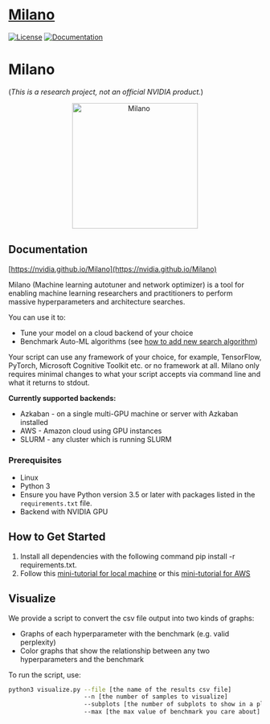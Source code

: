 # [Milano](https://github.com/NVIDIA/Milano)

[![License](https://img.shields.io/badge/License-Apache%202.0-brightgreen.svg)](https://opensource.org/licenses/Apache-2.0)
[![Documentation](https://img.shields.io/badge/documentation-github.io-blue.svg)](https://nvidia.github.io/Milano)

# Milano 
(*This is a research project, not an official NVIDIA product.*)

<div align="center">
  <img src="iconMilano.png" alt="Milano" width="250px">
  <br>
</div>

## Documentation
[https://nvidia.github.io/Milano](https://nvidia.github.io/Milano)

Milano (Machine learning autotuner and network optimizer) is a tool for enabling machine learning researchers and practitioners to perform massive hyperparameters 
and architecture searches.

You can use it to:
* Tune your model on a cloud backend of your choice
* Benchmark Auto-ML algorithms (see [how to add new search algorithm](docs/how-to-add-new-search-algorithm.md))

Your script can use any framework of your choice, for example, TensorFlow, PyTorch, Microsoft Cognitive Toolkit etc. or no framework at all.
Milano only requires minimal changes to what your script accepts via command line and what it returns to stdout. 

**Currently supported backends:**
* Azkaban - on a single multi-GPU machine or server with Azkaban installed
* AWS - Amazon cloud using GPU instances
* SLURM - any cluster which is running SLURM

### Prerequisites

* Linux
* Python 3
* Ensure you have Python version 3.5 or later with packages listed in the `requirements.txt` file.
* Backend with NVIDIA GPU

## How to Get Started
1. Install all dependencies with the following command
   pip install -r requirements.txt.
2. Follow this [mini-tutorial for local machine](docs/Quick_start.md) or this [mini-tutorial for AWS](docs/Quick_start_aws.md) 

## Visualize
We provide a script to convert the csv file output into two kinds of graphs:

* Graphs of each hyperparameter with the benchmark (e.g. valid perplexity)
* Color graphs that show the relationship between any two hyperparameters and the benchmark

To run the script, use:

```bash
python3 visualize.py --file [the name of the results csv file] 
                     --n [the number of samples to visualize]
                     --subplots [the number of subplots to show in a plot]
                     --max [the max value of benchmark you care about]
```